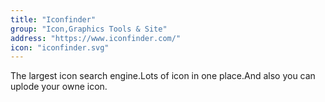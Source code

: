 ```yaml
---
title: "Iconfinder"
group: "Icon,Graphics Tools & Site"
address: "https://www.iconfinder.com/"
icon: "iconfinder.svg"
---
```


The largest icon search engine.Lots of icon in one place.And also you can uplode your owne icon.
